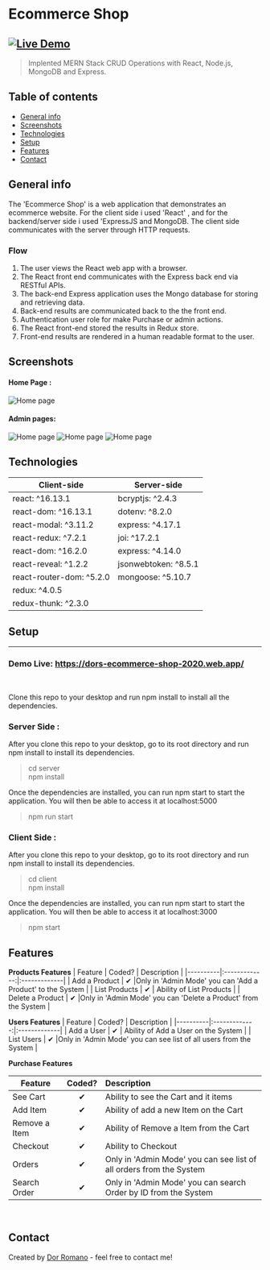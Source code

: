 # Ecommerce Shop
[![Live Demo](https://img.shields.io/badge/demo-online-green.svg)](https://dors-ecommerce-shop-2020.web.app/)
---
>Implented MERN Stack CRUD Operations with React, Node.js, MongoDB and Express.


## Table of contents
* [General info](#general-info)
* [Screenshots](#screenshots)
* [Technologies](#technologies)
* [Setup](#setup)
* [Features](#features)
* [Contact](#contact)

## General info
The 'Ecommerce Shop' is a web application that demonstrates an ecommerce website.
For the client side i used 'React' , and for the backend/server side i used 'ExpressJS and MongoDB.
The client side communicates with the server through HTTP requests. 

### Flow
1. The user views the React web app with a browser.
2. The React front end communicates with the Express back end via RESTful APIs.
3. The back-end Express application uses the Mongo database for storing and retrieving data.
4. Back-end results are communicated back to the the front end.
5. Authentication user role for make Purchase or admin actions.
6. The React front-end stored the results in Redux store.
7. Front-end results are rendered in a human readable format to the user.

## Screenshots
#### Home Page :
![Home page](./gitImages/HomePage.png)

#### Admin pages:
![Home page](./gitImages/productAdmin.png)
![Home page](./gitImages/adminOrder.png)
![Home page](./gitImages/userAdmin.png)

## Technologies
Client-side | Server-side
--- | ---
react: ^16.13.1| bcryptjs: ^2.4.3
react-dom: ^16.13.1|dotenv: ^8.2.0
react-modal: ^3.11.2| express: ^4.17.1
react-redux: ^7.2.1 |joi: ^17.2.1
react-dom: ^16.2.0 | express: ^4.14.0
react-reveal: ^1.2.2| jsonwebtoken: ^8.5.1
react-router-dom: ^5.2.0 | mongoose: ^5.10.7
redux: ^4.0.5 |
redux-thunk: ^2.3.0 |

## Setup
---
### Demo Live: https://dors-ecommerce-shop-2020.web.app/
<br>

Clone this repo to your desktop and run npm install to install all the dependencies.
### Server Side :
After you clone this repo to your desktop, go to its root directory and run npm install to install its dependencies.
>cd server <br>
>npm install<br>

Once the dependencies are installed, you can run npm start to start the application. You will then be able to access it at localhost:5000
>npm run start

### Client Side :
After you clone this repo to your desktop, go to its root directory and run npm install to install its dependencies.
>cd client <br>
>npm install<br>

Once the dependencies are installed, you can run npm start to start the application. You will then be able to access it at localhost:3000
>npm start

## Features

<b>Products Features</b>
| Feature  |  Coded?       | Description  |
|----------|:-------------:|:-------------|
| Add a Product | &#10004; |Only in 'Admin Mode' you can 'Add a Product' to the System |
| List Products | &#10004; | Ability of List Products |
| Delete a Product | &#10004; |Only in 'Admin Mode' you can 'Delete a Product' from the System |


<b>Users Features</b>
| Feature  |  Coded?       | Description  |
|----------|:-------------:|:-------------|
| Add a User | &#10004; | Ability of Add a User on the System |
| List Users | &#10004; |Only in 'Admin Mode' you can see list of all users from the System |



<b>Purchase Features</b>

| Feature  |  Coded?       | Description  |
|----------|:-------------:|:-------------|
| See Cart | &#10004; | Ability to see the Cart and it items |
| Add Item | &#10004; | Ability of add a new Item on the Cart |
| Remove a Item | &#10004; | Ability of Remove a Item from the Cart |
| Checkout |&#10004;| Ability to Checkout |
|Orders| &#10004; |Only in 'Admin Mode' you can see list of all orders from the System|
|Search Order|&#10004; |Only in 'Admin Mode' you can search Order by ID from the System|
<br>

## Contact
Created by [Dor Romano](https://www.linkedin.com/in/dor-romano-164667197/) - feel free to contact me!